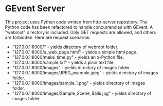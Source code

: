 GEvent Server
============

This project uses Python code written from http-server repository. The Python code has been refactored to handle concurrencies with GEvent. A "webroot" directory is included. Only GET requests are allowed, and others are forbidden.
Here are request scenarios:

* "127.0.0.1:8000/" - yields directory of webroot folder.
* "127.0.0.1:8000/a_web_page.html" - yields a simple html page.
* "127.0.0.1:8000/make_time.py" - yields an x-Python file.
* "127.0.0.1:8000/sample.txt" - yields a plain text file.
* "127.0.0.1:8000/images" - yields directory of images folder.
* "127.0.0.1:8000/images/JPEG_example.jpeg" - yields directory of images folder.
* "127.0.0.1:8000/images/sample_1.png" - yields directory of images folder.
* "127.0.0.1:8000/images/Sample_Scene_Balls.jpg" - yields directory of images folder.
